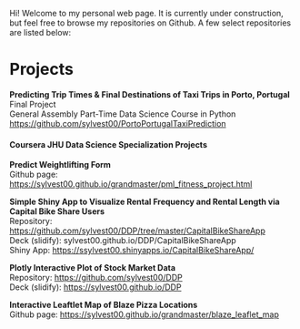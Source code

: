 Hi! Welcome to my personal web page. It is currently under construction, but feel free to browse my repositories on Github. A few select repositories are listed below:

# Projects

**Predicting Trip Times & Final Destinations of Taxi Trips in Porto, Portugal**  
Final Project  
General Assembly Part-Time Data Science Course in Python  
https://github.com/sylvest00/PortoPortugalTaxiPrediction


#### Coursera JHU Data Science Specialization Projects  
**Predict Weightlifting Form**  
Github page: https://sylvest00.github.io/grandmaster/pml_fitness_project.html  

**Simple Shiny App to Visualize Rental Frequency and Rental Length via Capital Bike Share Users**  
Repository: https://github.com/sylvest00/DDP/tree/master/CapitalBikeShareApp  
Deck (slidify): sylvest00.github.io/DDP/CapitalBikeShareApp  
Shiny App: https://ssylvest00.shinyapps.io/CapitalBikeShareApp/  

**Plotly Interactive Plot of Stock Market Data**  
Repository: https://github.com/sylvest00/DDP  
Deck (slidify): https://sylvest00.github.io/DDP   

**Interactive Leaftlet Map of Blaze Pizza Locations**  
Github page: https://sylvest00.github.io/grandmaster/blaze_leaflet_map  
